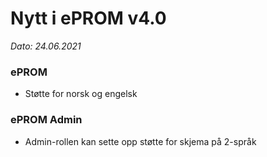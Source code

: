 # Nytt i ePROM v4.0
*Dato: 24.06.2021*

### ePROM
* Støtte for norsk og engelsk

### ePROM Admin
* Admin-rollen kan sette opp støtte for skjema på 2-språk

